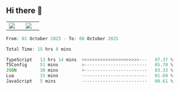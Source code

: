 ## Hi there 👋

<p align="center">
  <table align="center">
  <tr border="none">
  <td width="35%" align="center">
    <img  align="center"  src="http://github-profile-summary-cards.vercel.app/api/cards/stats?username=ricepunk&theme=github_dark" />
  </td>
    
  <td width="65%" align="center">
    <img  align="center"  src="http://github-profile-summary-cards.vercel.app/api/cards/profile-details?username=ricepunk&theme=github_dark" />
  </td>
  </tr>
  </table>
</p>

<!--START_SECTION:waka-->

```typescript
From: 01 October 2025 - To: 08 October 2025

Total Time: 15 hrs 8 mins

TypeScript   13 hrs 14 mins  >>>>>>>>>>>>>>>>>>>>>>---   87.37 %
TSConfig     51 mins         >------------------------   05.70 %
JSON         30 mins         >------------------------   03.33 %
Lua          15 mins         -------------------------   01.69 %
JavaScript   5 mins          -------------------------   00.61 %
```

<!--END_SECTION:waka-->
